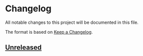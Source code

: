 # Changelog
All notable changes to this project will be documented in this file.

The format is based on [Keep a Changelog](https://keepachangelog.com/en/1.0.0/).

## [Unreleased]

[unreleased]: https://github.com/calypsonet/calypsonet-terminal-api-website